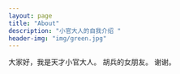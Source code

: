 ```yaml
---
layout: page
title: "About"
description: "小官大人的自我介绍 " 
header-img: "img/green.jpg"
---
```



大家好，我是天才小官大人。
胡兵的女朋友。
谢谢。





